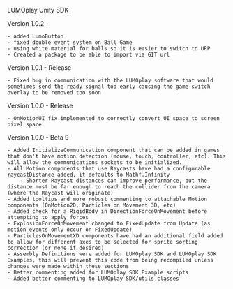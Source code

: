 LUMOplay Unity SDK

Version 1.0.2 -

    - added LumoButton
	- fixed double event system on Ball Game
	- using white material for balls so it is easier to switch to URP
	- Created a package to be able to import via GIT url
Version 1.0.1 - Release

	- Fixed bug in communication with the LUMOplay software that would sometimes send the ready signal too early causing the game-switch overlay to be removed too soon

Version 1.0.0 - Release

	- OnMotionUI fix implemented to correctly convert UI space to screen pixel space

Version 1.0.0 - Beta 9

	- Added InitializeCommunication component that can be added in games that don't have motion detection (mouse, touch, controller, etc). This will allow the communications sockets to be initialized.
	- All Motion components that use Raycasts have had a configurable raycastDistance added, it defaults to Mathf.Infinity
		- Shorter Raycast distances can improve performance, but the distance must be far enough to reach the collider from the camera (where the Raycast will originate)
	- Added tooltips and more robust commenting to attachable Motion components (OnMotion2D, Particles on Movement 3D, etc)
	- Added check for a RigidBody in DirectionForceOnMovement before attempting to apply forces
	- ExplosionForceOnMovement changed to FixedUpdate from Update (as motion events only occur on FixedUpdate)
	- ParticlesOnMovementXD components have had an additional field added to allow for different axes to be selected for sprite sorting correction (or none if desired)
	- Assembly Definitions were added for LUMOplay SDK and LUMOplay SDK Examples, this will prevent this code from being recompiled unless changes were made within these sections
	- Better commenting added for LUMOplay SDK Example scripts
	- Added better commenting to LUMOplay SDK/utils classes
